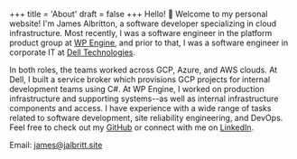 +++
title = 'About'
draft = false 
+++
Hello! 👋 Welcome to my personal website! I'm James Albritton, a software developer specializing in cloud infrastructure. Most recently, I was a software engineer in the platform product group at [WP Engine](https://wpengine.com/platform/), and prior to that, I was a software engineer in corporate IT at [Dell Technologies](https://www.dell.com/).

In both roles, the teams worked across GCP, Azure, and AWS clouds. At Dell, I built a service broker which provisions GCP projects for internal development teams using C#. At WP Engine, I worked on production infrastructure and supporting systems--as well as internal infrastructure components and access. I have experience with a wide range of tasks related to software development, site reliability engineering, and DevOps. Feel free to check out my [GitHub](https://github.com/jalbritt) or connect with me on [LinkedIn](https://www.linkedin.com/in/albrittonjames/). 

Email: james@jalbritt.site

